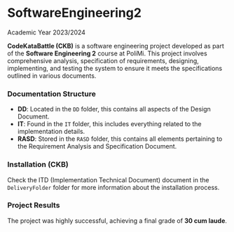 # SoftwareEngineering2
Academic Year 2023/2024

**CodeKataBattle (CKB)** is a software engineering project developed as part of the **Software Engineering 2** course at PoliMi. This project involves comprehensive analysis, specification of requirements, designing, implementing, and testing the system to ensure it meets the specifications outlined in various documents.

### Documentation Structure
- **DD**: Located in the `DD` folder, this contains all aspects of the Design Document.
- **IT**: Found in the `IT` folder, this includes everything related to the implementation details.
- **RASD**: Stored in the `RASD` folder, this contains all elements pertaining to the Requirement Analysis and Specification Document.

### Installation (CKB)
Check the ITD (Implementation Technical Document) document in the `DeliveryFolder` folder for more information about the installation process.

### Project Results
The project was highly successful, achieving a final grade of **30 cum laude**.

